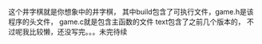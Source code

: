 
这个井字棋就是你想象中的井字棋，
其中build包含了可执行文件，game.h是该程序的头文件，
game.c就是包含主函数的文件
text包含了之前几个版本的，
不过呢我比较懒，还没写完。。。未完待续
